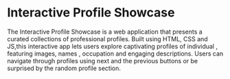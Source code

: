 # Interactive Profile Showcase
The Interactive Profile Showcase is a web application that presents a curated collections of professional profiles. Built using HTML, CSS and JS,this interactive app lets users explore captivating profiles of individual , featuring images, names , occupation and engaging descriptions. Users can navigate through profiles using next and the previous buttons or be surprised by the random profile section.
